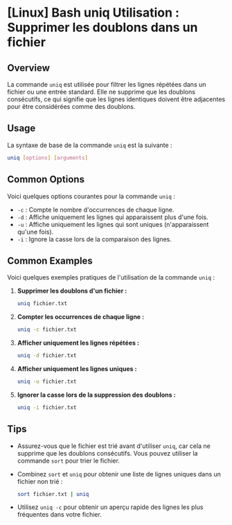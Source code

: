# [Linux] Bash uniq Utilisation : Supprimer les doublons dans un fichier

## Overview
La commande `uniq` est utilisée pour filtrer les lignes répétées dans un fichier ou une entrée standard. Elle ne supprime que les doublons consécutifs, ce qui signifie que les lignes identiques doivent être adjacentes pour être considérées comme des doublons.

## Usage
La syntaxe de base de la commande `uniq` est la suivante :

```bash
uniq [options] [arguments]
```

## Common Options
Voici quelques options courantes pour la commande `uniq` :

- `-c` : Compte le nombre d'occurrences de chaque ligne.
- `-d` : Affiche uniquement les lignes qui apparaissent plus d'une fois.
- `-u` : Affiche uniquement les lignes qui sont uniques (n'apparaissent qu'une fois).
- `-i` : Ignore la casse lors de la comparaison des lignes.

## Common Examples
Voici quelques exemples pratiques de l'utilisation de la commande `uniq` :

1. **Supprimer les doublons d'un fichier :**

   ```bash
   uniq fichier.txt
   ```

2. **Compter les occurrences de chaque ligne :**

   ```bash
   uniq -c fichier.txt
   ```

3. **Afficher uniquement les lignes répétées :**

   ```bash
   uniq -d fichier.txt
   ```

4. **Afficher uniquement les lignes uniques :**

   ```bash
   uniq -u fichier.txt
   ```

5. **Ignorer la casse lors de la suppression des doublons :**

   ```bash
   uniq -i fichier.txt
   ```

## Tips
- Assurez-vous que le fichier est trié avant d'utiliser `uniq`, car cela ne supprime que les doublons consécutifs. Vous pouvez utiliser la commande `sort` pour trier le fichier.
- Combinez `sort` et `uniq` pour obtenir une liste de lignes uniques dans un fichier non trié :

  ```bash
  sort fichier.txt | uniq
  ```
  
- Utilisez `uniq -c` pour obtenir un aperçu rapide des lignes les plus fréquentes dans votre fichier.